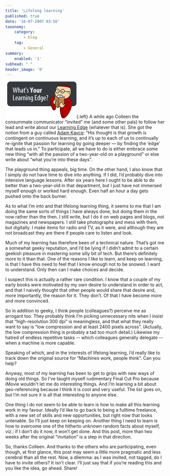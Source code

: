 ```yaml
---
title: 'Lifelong learning'
published: true
date: '16-07-2007 03:50'
taxonomy:
    category:
        - blog
    tag:
        - General
summary:
    enabled: '1'
subhead: " "
header_image: '0'
---
```


![Logo of Learning Edge](learningedge2.gif){.left} A while ago Colleen the consummate communicator “invited” me (and some other pals) to follow her lead and write about our [Learning Edge](https://web.archive.org/web/20080724092932/http://www.communicatrix.com/2007/06/learning-edge.html) (whatever that is). She got the notion from a guy called [Adam Kayce](https://web.archive.org/web/20070629002520/http://monkatwork.com/2007/06/25/whats-your-learning-edge/): “His thought is that growth is contingent on continuous learning, and it’s up to each of us to continually re-ignite that passion for learning by going deeper — by finding the ‘edge’ that leads us in.” To participate, all we have to do is either embrace some new thing “with all the passion of a two-year-old on a playground” or else write about “what you’re into these days”.

The playground thing appeals, big time. On the other hand, I also know that I simply do not have time to dive into anything. If I did, I’d probably dive into intensive language lessons. After six years here I ought to be able to do better than a two-year-old in that department, but I just have not immersed myself enough or worked hard enough. Even half an hour a day gets pushed onto the back burner.

As to what I’m into and that lifelong learning thing, it seems to me that I am doing the same sorts of things I have always done, but doing them in the now rather than the then. I still write, but I do it on web pages and blogs, not magazines and newspapers. I still take photographs and mess with them, but digitally. I make items for radio and TV, as it were, and although they are not broadcast they are there if people care to listen and look.

Much of my learning has therefore been of a technical nature. That’s got me a somewhat geeky reputation, and I’d be lying if I didn’t admit to a certain geekish pleasure in mastering some silly bit of tech. But there’s definitely more to it than that. One of the reasons I like to learn, and keep on learning, is that I have this need to feel that I know enough not to be snowed. I want to understand. Only then can I make choices and decide.

I suspect this is actually a rather rare condition. I know that a couple of my early books were motivated by my own desire to understand in order to act, and that I naively thought that other people would share that desire and, more importantly, the reason for it. They don’t. Of that I have become more and more convinced.

So in addition to geeky, I think people (colleagues?) perceive me as arrogant too. They probably think I’m picking unnecessary nits when I insist that “high-resolution 300 dpi” is meaningless, and that what they really want to say is “low compression and at least 2400 pixels across”. (Actually, the low compression thing is probably a tad too much detail.) Likewise my hatred of endless repetitive tasks -- which colleagues generally delegate -- when a machine is more capable.

Speaking of which, and in the interests of lifelong learning, I’d really like to track down the original source for “Machines work, people think”. Can you help?

Anyway, most of my learning has been to get to grips with new ways of doing old things. So I’ve taught myself rudimentary Final Cut Pro because iMovie wouldn't let me do interesting things. And I’m learning a bit about geo-referencing because I think it is cool and very useful. The list goes on, but I’m not sure it is all that interesting to anyone else.

One thing I do not seem to be able to learn is how to make all this learning work in my favour. Ideally I’d like to go back to being a fulltime freelance, with a new set of skills and new opportunities, but right now that looks untenable. So I’ll just keep on keeping on. Another thing I need to learn is how to overcome one of the hitherto unknown random facts about myself, viz.: if I don’t do it now, it won’t get done. And this post, more than two weeks after the original “invitation” is a step in that direction.

So, thanks Colleen. And thanks to the others who are participating, even though, at first glance, this post may seem a little more pragmatic and less cerebral than all the rest. Now, a dilemma: as I was invited, not tagged, do I have to invite others? It isn’t clear. I’ll just say that if you’re reading this and you like the idea, go ahead. Share!
